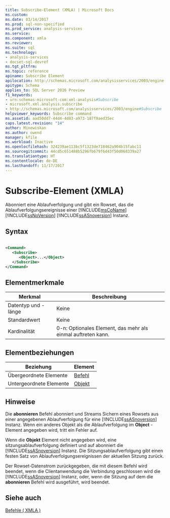 ```yaml
---
title: Subscribe-Element (XMLA) | Microsoft Docs
ms.custom: 
ms.date: 03/14/2017
ms.prod: sql-non-specified
ms.prod_service: analysis-services
ms.service: 
ms.component: xmla
ms.reviewer: 
ms.suite: sql
ms.technology:
- analysis-services
- docset-sql-devref
ms.tgt_pltfrm: 
ms.topic: reference
apiname: Subscribe Element
apilocation: http://schemas.microsoft.com/analysisservices/2003/engine
apitype: Schema
applies_to: SQL Server 2016 Preview
f1_keywords:
- urn:schemas-microsoft-com:xml-analysis#Subscribe
- microsoft.xml.analysis.subscribe
- http://schemas.microsoft.com/analysisservices/2003/engine#Subscribe
helpviewer_keywords: Subscribe command
ms.assetid: aad50dd7-44d4-4d83-a973-187f9aed35ec
caps.latest.revision: "14"
author: Minewiskan
ms.author: owend
manager: kfile
ms.workload: Inactive
ms.openlocfilehash: 324239ae113bc5f1323de718462a904b15fabc11
ms.sourcegitcommit: 44cd5c651488b5296fb679f6d43f50d068339a27
ms.translationtype: HT
ms.contentlocale: de-DE
ms.lasthandoff: 11/17/2017
---
```

# <a name="subscribe-element-xmla"></a>Subscribe-Element (XMLA)
  Abonniert eine Ablaufverfolgung und gibt ein Rowset, das die Ablaufverfolgungsereignisse einer [!INCLUDE[msCoName](../../../includes/msconame-md.md)] [!INCLUDE[ssNoVersion](../../../includes/ssnoversion-md.md)] [!INCLUDE[ssASnoversion](../../../includes/ssasnoversion-md.md)] Instanz.  
  
## <a name="syntax"></a>Syntax  
  
```xml  
  
<Command>  
   <Subscribe>  
      <Object>...</Object>  
   </Subscribe>  
</Command>  
```  
  
## <a name="element-characteristics"></a>Elementmerkmale  
  
|Merkmal|Beschreibung|  
|--------------------|-----------------|  
|Datentyp und -länge|Keine|  
|Standardwert|Keine|  
|Kardinalität|0-n: Optionales Element, das mehr als einmal auftreten kann.|  
  
## <a name="element-relationships"></a>Elementbeziehungen  
  
|Beziehung|Element|  
|------------------|-------------|  
|Übergeordnete Elemente|[Befehl](../../../analysis-services/xmla/xml-elements-properties/command-element-xmla.md)|  
|Untergeordnete Elemente|[Objekt](../../../analysis-services/xmla/xml-elements-properties/object-element-xmla.md)|  
  
## <a name="remarks"></a>Hinweise  
 Die **abonnieren** Befehl abonniert und Streams Sichern eines Rowsets aus einer angegebenen Ablaufverfolgung für eine [!INCLUDE[ssASnoversion](../../../includes/ssasnoversion-md.md)] Instanz. Wenn ein anderes Objekt als die Ablaufverfolgung im **Object** -Element angegeben wird, tritt ein Fehler auf.  
  
 Wenn die **Objekt** Element nicht angegeben wird, eine sitzungsablaufverfolgung definiert und auf abonniert die [!INCLUDE[ssASnoversion](../../../includes/ssasnoversion-md.md)] Instanz. Die Sitzungsablaufverfolgung gibt einen festen Satz von Ablaufverfolgungsereignissen der aktuellen Sitzung zurück.  
  
 Der Rowset-Datenstrom zurückgegeben, die mit diesem Befehl wird beendet, wenn die Clientanwendung die Verbindung geschlossen wird die [!INCLUDE[ssASnoversion](../../../includes/ssasnoversion-md.md)] Instanz, oder, wenn die Sitzung auf dem die **abonnieren** Befehl wird ausgeführt, wird beendet.  
  
## <a name="see-also"></a>Siehe auch  
 [Befehle &#40; XMLA &#41;](../../../analysis-services/xmla/xml-elements-commands/xml-elements-commands.md)  
  
  
